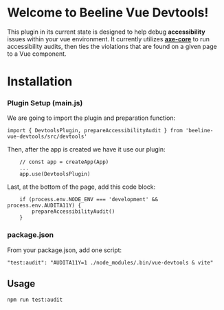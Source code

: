 # Welcome to Beeline Vue Devtools!

This plugin in its current state is designed to help debug **accessibility** issues within your vue environment. It currently utilizes **[axe-core](https://github.com/dequelabs/axe-core)** to run accessibility audits, then ties the violations that are found on a given page to a Vue component.

# Installation

### Plugin Setup (main.js)

We are going to import the plugin and preparation function:

	import { DevtoolsPlugin, prepareAccessibilityAudit } from 'beeline-vue-devtools/src/devtools'

Then, after the app is created we have it use our plugin:

		// const app = createApp(App)
		...
		app.use(DevtoolsPlugin)

Last, at the bottom of the page, add this code block:

		if (process.env.NODE_ENV === 'development' && process.env.AUDITA11Y) {
			prepareAccessibilityAudit()
		}

### package.json

From your package.json, add one script:

	"test:audit": "AUDITA11Y=1 ./node_modules/.bin/vue-devtools & vite"

## Usage

	npm run test:audit

